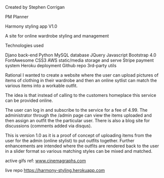 Created by Stephen Corrigan

PM Planner

Harmony styling app V1.0

A site for online wardrobe styling and management


Technologies used

Djano back-end
Python
MySQL database
JQuery
Javascript
Bootstrap 4.0
FontAwesome
CSS3
AWS static/media storage and serve
Stripe payment system
Heroku deployment
Github repo
3rd-party utils


Rational
I wanted to create a website where the user can upload pictures of items of clothing in their wardrobe and then an online sytlist can match the various items into a workable outfit.

The idea is that instead of calling to the customers homeplace this service can be provided online.

The user can log in and subscribe to the service for a fee of 4.99.  The administrator through the /admin page can view the items uploaded and then assign an outfit the the particular user.  There is also a blog site for discussions (comments added via disqus).

This is version 1.0 as it is a proof of concept of uploading items from the user for the admin (online stylist) to put outfits together.  Further enhancements are intended where the outfits are rendered back to the user in a slider format so various matching styles can be mixed and matched.

active gifs ref: www.cinemagraphs.com

live repo https://harmony-styling.herokuapp.com